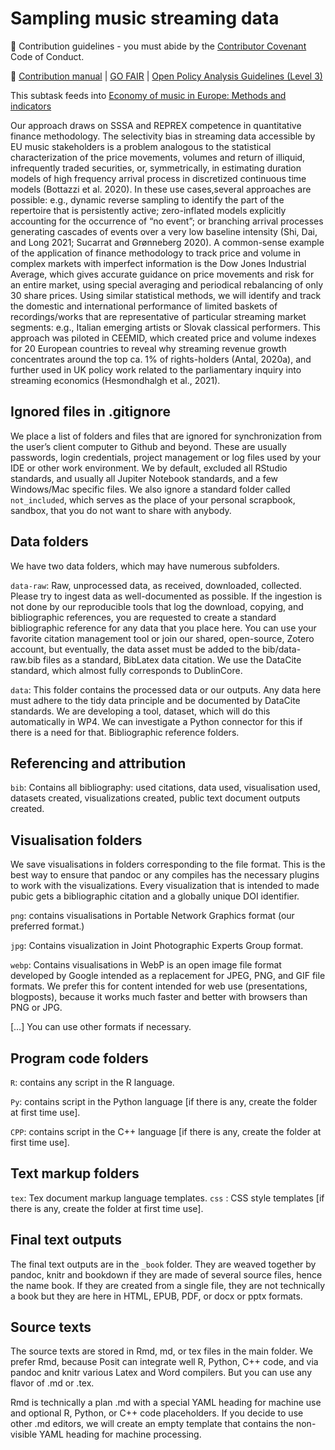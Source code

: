 # Sampling music streaming data


🌈 Contribution guidelines - you must abide by the [Contributor Covenant](https://www.contributor-covenant.org/version/2/1/code_of_conduct/) Code of Conduct.

📖  [Contribution manual](https://manual.dataobservatory.eu/) | [GO FAIR](https://www.go-fair.org/fair-principles/fairification-process/) | [Open Policy Analysis Guidelines (Level 3)](https://openmuse.dataobservatory.eu/resources/opa/)

This subtask feeds into [Economy of music in Europe: Methods and indicators](https://openmuse.dataobservatory.eu/resources/report-european-music-economy/)

Our approach draws on SSSA and REPREX competence in quantitative finance methodology. The selectivity bias in streaming data accessible by EU music stakeholders is a problem analogous to the statistical characterization of the price movements, volumes and return of illiquid, infrequently traded securities, or, symmetrically, in estimating duration models of high frequency arrival process in discretized continuous time models (Bottazzi et al. 2020). In these use cases,several approaches are possible: e.g., dynamic reverse sampling to identify the part of the repertoire that is persistently active; zero-inflated models explicitly accounting for the occurrence of “no event”; or branching arrival processes generating cascades of events over a very low baseline intensity (Shi, Dai, and Long 2021; Sucarrat and Grønneberg 2020). A common-sense example of the application of finance methodology to track price and volume in complex markets with imperfect information is the Dow Jones Industrial Average, which gives accurate guidance on price movements and risk for an entire market, using special averaging and periodical rebalancing of only 30 share prices. Using similar statistical methods, we will identify and track the domestic and international performance of limited baskets of recordings/works that are representative of particular streaming market segments: e.g., Italian emerging artists or Slovak classical performers. This approach was piloted in CEEMID, which created price and volume indexes for 20 European countries to reveal why streaming revenue growth concentrates around the top ca. 1% of rights-holders (Antal, 2020a), and further used in UK policy work related to the parliamentary inquiry into streaming economics (Hesmondhalgh et al., 2021).

## Ignored files in .gitignore
We place a list of folders and files that are ignored for synchronization from the user’s client computer to Github and beyond.  These are usually passwords, login credentials, project management or log files used by your IDE or other work environment.  We by default, excluded all RStudio standards, and usually all Jupiter Notebook standards, and a few Windows/Mac specific files.
We also ignore a standard folder called `not_included`,  which serves as the place of your personal scrapbook, sandbox, that you do not want to share with anybody.

## Data folders

We have two data folders, which may have numerous subfolders.

`data-raw`:  Raw, unprocessed data, as received, downloaded, collected. Please try to ingest data as well-documented as possible.  If the ingestion is not done by our reproducible tools that log the download, copying, and bibliographic references, you are requested to create a standard bibliographic reference for any data that you place here. You can use your favorite citation management tool or join our shared, open-source, Zotero account, but eventually, the data asset must be added to the bib/data-raw.bib files as a standard, BibLatex data citation. We use the DataCite standard, which almost fully corresponds to DublinCore.

`data`: This folder contains the processed data or our outputs.  Any data here must adhere to the tidy data principle and be documented by DataCite standards.  We are developing a tool, dataset, which will do this automatically in WP4.  We can investigate a Python connector for this if there is a need for that.
Bibliographic reference folders.

## Referencing and attribution

`bib`: Contains all bibliography: used citations, data used, visualisation used, datasets created, visualizations created, public text document outputs created.


## Visualisation folders

We save visualisations in folders corresponding to the file format. This is the best way to ensure that pandoc or any compiles has the necessary plugins to work with the visualizations. Every visualization that is intended to made pubic gets a bibliographic citation and a globally unique DOI identifier. 

`png`: contains visualisations in Portable Network Graphics format (our preferred format.)

`jpg`: Contains visualization in Joint Photographic Experts Group format.

`webp`: Contains visualisations in WebP is an open image file format developed by Google intended as a replacement for JPEG, PNG, and GIF file formats.  We prefer this for content intended for web use (presentations, blogposts), because it works much faster and better with browsers than PNG or JPG.

[…] You can use other formats if necessary.


## Program code folders
`R`: contains any script in the R language.

`Py`: contains script in the Python language [if there is any, create the folder at first time use].

`CPP`: contains script in the C++ language [if there is any, create the folder at first time use].

## Text markup folders
`tex`: Tex document markup language templates.
`css` : CSS style templates [if there is any, create the folder at first time use].

## Final text outputs 

The final text outputs are in the `_book` folder.  They are weaved together by pandoc, knitr and bookdown if they are made of several source files, hence the name book. If they are created from a single file, they are not technically a book but they are here in HTML, EPUB, PDF, or docx or pptx formats. 

## Source texts

The source texts are stored in Rmd, md, or tex files in the main folder.  We prefer Rmd, because Posit can integrate well R, Python, C++ code, and via pandoc and knitr various Latex and Word compilers.  But you can use any flavor of .md or .tex. 

 Rmd is technically a plan .md with a special YAML heading for machine use and optional R, Python, or C++ code placeholders. If you decide to use other .md editors, we will create an empty template that contains the non-visible YAML heading for machine processing.
